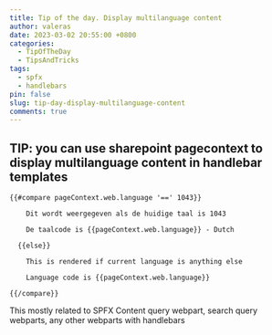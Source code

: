 ```yaml
---
title: Tip of the day. Display multilanguage content
author: valeras
date: 2023-03-02 20:55:00 +0800
categories:
  - TipOfTheDay
  - TipsAndTricks
tags:
  - spfx
  - handlebars
pin: false
slug: tip-day-display-multilanguage-content
comments: true
---
```



## TIP: you can use sharepoint pagecontext to display multilanguage content in handlebar templates

```handbars
{{#compare pageContext.web.language '==' 1043}}

    Dit wordt weergegeven als de huidige taal is 1043

    De taalcode is {{pageContext.web.language}} - Dutch

  {{else}}

    This is rendered if current language is anything else

    Language code is {{pageContext.web.language}} 

{{/compare}}
```

This mostly related to SPFX Content query webpart, search query webparts, any other webparts with handlebars
